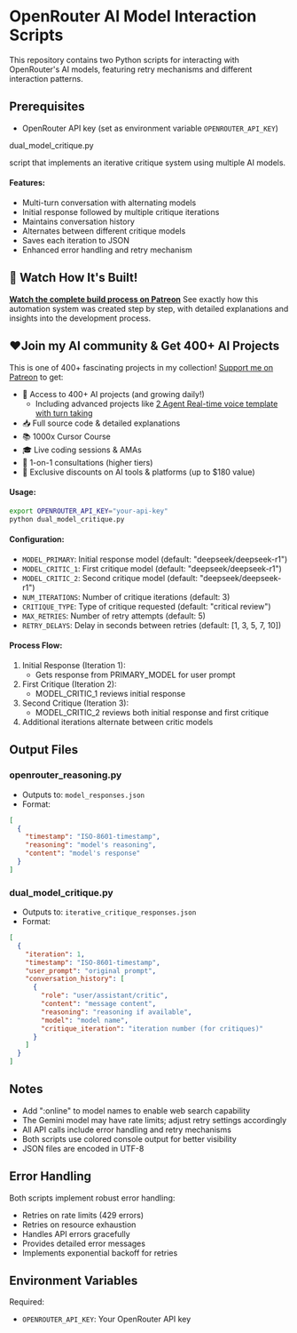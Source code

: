# OpenRouter AI Model Interaction Scripts

This repository contains two Python scripts for interacting with OpenRouter's AI models, featuring retry mechanisms and different interaction patterns.

## Prerequisites

- OpenRouter API key (set as environment variable `OPENROUTER_API_KEY`)

dual_model_critique.py

script that implements an iterative critique system using multiple AI models.

#### Features:
- Multi-turn conversation with alternating models
- Initial response followed by multiple critique iterations
- Maintains conversation history
- Alternates between different critique models
- Saves each iteration to JSON
- Enhanced error handling and retry mechanism

## 🎥 Watch How It's Built!

**[Watch the complete build process on Patreon](https://www.patreon.com/posts/how-to-build-o1-112197565?utm_medium=clipboard_copy&utm_source=copyLink&utm_campaign=postshare_creator&utm_content=join_link)**
See exactly how this automation system was created step by step, with detailed explanations and insights into the development process.


## ❤️Join my AI community & Get 400+ AI Projects

This is one of 400+ fascinating projects in my collection! [Support me on Patreon](https://www.patreon.com/c/echohive42/membership) to get:

- 🎯 Access to 400+ AI projects (and growing daily!)
  - Including advanced projects like [2 Agent Real-time voice template with turn taking](https://www.patreon.com/posts/2-agent-real-you-118330397)
- 📥 Full source code & detailed explanations
- 📚 1000x Cursor Course
- 🎓 Live coding sessions & AMAs
- 💬 1-on-1 consultations (higher tiers)
- 🎁 Exclusive discounts on AI tools & platforms (up to $180 value)


#### Usage:
```bash
export OPENROUTER_API_KEY="your-api-key"
python dual_model_critique.py
```

#### Configuration:
- `MODEL_PRIMARY`: Initial response model (default: "deepseek/deepseek-r1")
- `MODEL_CRITIC_1`: First critique model (default: "deepseek/deepseek-r1")
- `MODEL_CRITIC_2`: Second critique model (default: "deepseek/deepseek-r1")
- `NUM_ITERATIONS`: Number of critique iterations (default: 3)
- `CRITIQUE_TYPE`: Type of critique requested (default: "critical review")
- `MAX_RETRIES`: Number of retry attempts (default: 5)
- `RETRY_DELAYS`: Delay in seconds between retries (default: [1, 3, 5, 7, 10])

#### Process Flow:
1. Initial Response (Iteration 1):
   - Gets response from PRIMARY_MODEL for user prompt
2. First Critique (Iteration 2):
   - MODEL_CRITIC_1 reviews initial response
3. Second Critique (Iteration 3):
   - MODEL_CRITIC_2 reviews both initial response and first critique
4. Additional iterations alternate between critic models

## Output Files

### openrouter_reasoning.py
- Outputs to: `model_responses.json`
- Format:
```json
[
  {
    "timestamp": "ISO-8601-timestamp",
    "reasoning": "model's reasoning",
    "content": "model's response"
  }
]
```

### dual_model_critique.py
- Outputs to: `iterative_critique_responses.json`
- Format:
```json
[
  {
    "iteration": 1,
    "timestamp": "ISO-8601-timestamp",
    "user_prompt": "original prompt",
    "conversation_history": [
      {
        "role": "user/assistant/critic",
        "content": "message content",
        "reasoning": "reasoning if available",
        "model": "model name",
        "critique_iteration": "iteration number (for critiques)"
      }
    ]
  }
]
```

## Notes

- Add ":online" to model names to enable web search capability
- The Gemini model may have rate limits; adjust retry settings accordingly
- All API calls include error handling and retry mechanisms
- Both scripts use colored console output for better visibility
- JSON files are encoded in UTF-8

## Error Handling

Both scripts implement robust error handling:
- Retries on rate limits (429 errors)
- Retries on resource exhaustion
- Handles API errors gracefully
- Provides detailed error messages
- Implements exponential backoff for retries

## Environment Variables

Required:
- `OPENROUTER_API_KEY`: Your OpenRouter API key 
